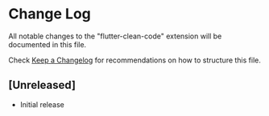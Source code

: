 # Change Log

All notable changes to the "flutter-clean-code" extension will be documented in this file.

Check [Keep a Changelog](http://keepachangelog.com/) for recommendations on how to structure this file.

## [Unreleased]

- Initial release